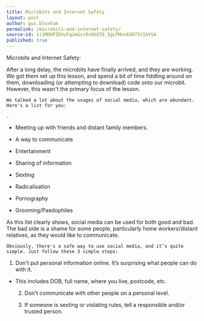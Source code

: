 ```yaml
---
title: Microbits and Internet Safety
layout: post
author: gus.bloxham
permalink: /microbits-and-internet-safety/
source-id: 1i1MDHPZDXuFqimGzs9vHSX70_IgLPMvn6SR75YIAVSA
published: true
---
```

Microbits and Internet Safety:

After a long delay, the microbits have finally arrived, and they are working. We got them set up this lesson, and spend a bit of time fiddling around on them, downloading (or attempting to download) code onto our microbit. However, this wasn't the primary focus of the lesson.

	We talked a lot about the usages of social media, which are abundant. Here's a list for you:

	.

* Meeting up with friends and distant family members.

* A way to communicate

* Entertainment

* Sharing of information

* Sexting

* Radicalisation

* Pornography

* Grooming/Paedophiles

As this list clearly shows, social media can be used for both good and bad. The bad side is a shame for some people, particularly home workers/distant relatives, as they would like to communicate.

	Obviously, there's a safe way to use social media, and it’s quite simple. Just follow these 3 simple steps:

1. Don't put personal information online. It’s surprising what people can do with it.

* This includes DOB, full name, where you live, postcode, etc.

     2.   Don't communicate with other people on a personal level.

     3.   If someone is sexting or violating rules, tell a responsible and/or trusted person.

